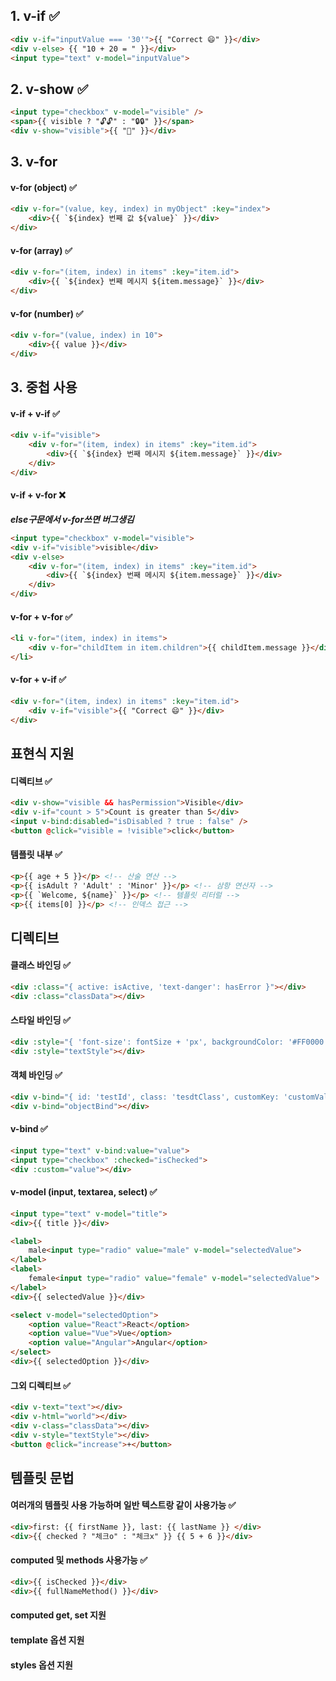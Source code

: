 

## 1. v-if ✅

```html
<div v-if="inputValue === '30'">{{ "Correct 😄" }}</div>
<div v-else> {{ "10 + 20 = " }}</div>
<input type="text" v-model="inputValue">
```

## 2. v-show ✅
```html
<input type="checkbox" v-model="visible" />
<span>{{ visible ? "🔓🔓" : "🔒🔒" }}</span>
<div v-show="visible">{{ "👻" }}</div>
```

## 3. v-for 

#### v-for (object) ✅
```html 
<div v-for="(value, key, index) in myObject" :key="index">
    <div>{{ `${index} 번째 값 ${value}` }}</div>
</div>
```

#### v-for (array) ✅
```html
<div v-for="(item, index) in items" :key="item.id">
    <div>{{ `${index} 번째 메시지 ${item.message}` }}</div>
</div>
```

#### v-for (number) ✅
```html
<div v-for="(value, index) in 10">
    <div>{{ value }}</div>
</div>
```


## 3. 중첩 사용 

#### v-if + v-if ✅
```html
<div v-if="visible">
    <div v-for="(item, index) in items" :key="item.id">
        <div>{{ `${index} 번째 메시지 ${item.message}` }}</div>
    </div>
</div> 
```

#### v-if + v-for ❌
***else구문에서 v-for쓰면 버그생김***
```html
<input type="checkbox" v-model="visible"> 
<div v-if="visible">visible</div> 
<div v-else>
    <div v-for="(item, index) in items" :key="item.id">
        <div>{{ `${index} 번째 메시지 ${item.message}` }}</div>
    </div>
</div>
```

#### v-for + v-for ✅
```html
<li v-for="(item, index) in items">
    <div v-for="childItem in item.children">{{ childItem.message }}</div>
</li>
```

#### v-for + v-if  ✅
```html
<div v-for="(item, index) in items" :key="item.id">
    <div v-if="visible">{{ "Correct 😄" }}</div>   
</div>
```


## 표현식 지원 

#### 디렉티브 ✅
```html
<div v-show="visible && hasPermission">Visible</div>
<div v-if="count > 5">Count is greater than 5</div>
<input v-bind:disabled="isDisabled ? true : false" />
<button @click="visible = !visible">click</button>
```

#### 템플릿 내부 ✅
```html
<p>{{ age + 5 }}</p> <!-- 산술 연산 -->
<p>{{ isAdult ? 'Adult' : 'Minor' }}</p> <!-- 삼항 연산자 -->
<p>{{ `Welcome, ${name}` }}</p> <!-- 템플릿 리터럴 -->
<p>{{ items[0] }}</p> <!-- 인덱스 접근 -->
```


## 디렉티브

#### 클래스 바인딩 ✅
```html
<div :class="{ active: isActive, 'text-danger': hasError }"></div>
<div :class="classData"></div>
```

#### 스타일 바인딩 ✅
```html
<div :style="{ 'font-size': fontSize + 'px', backgroundColor: '#FF0000' }"></div>
<div :style="textStyle"></div>
```

#### 객체 바인딩 ✅
```html
<div v-bind="{ id: 'testId', class: 'tesdtClass', customKey: 'customValue' }"></div>
<div v-bind="objectBind"></div>
```



#### v-bind ✅
```html
<input type="text" v-bind:value="value">
<input type="checkbox" :checked="isChecked">
<div :custom="value"></div>
```

#### v-model (input, textarea, select) ✅

```html 
<input type="text" v-model="title">
<div>{{ title }}</div>

<label>
    male<input type="radio" value="male" v-model="selectedValue">
</label>
<label>
    female<input type="radio" value="female" v-model="selectedValue">
</label>
<div>{{ selectedValue }}</div>

<select v-model="selectedOption">
    <option value="React">React</option>
    <option value="Vue">Vue</option>
    <option value="Angular">Angular</option>
</select>
<div>{{ selectedOption }}</div>
```

#### 그외 디렉티브 ✅

```html
<div v-text="text"></div>
<div v-html="world"></div>
<div v-class="classData"></div>
<div v-style="textStyle"></div>
<button @click="increase">+</button>
```

## 템플릿 문법 

#### 여러개의 템플릿 사용 가능하며 일반 텍스트랑 같이 사용가능 ✅
```html
<div>first: {{ firstName }}, last: {{ lastName }} </div>
<div>{{ checked ? "체크o" : "체크x" }} {{ 5 + 6 }}</div>
```

#### computed 및 methods 사용가능 ✅
```html
<div>{{ isChecked }}</div>
<div>{{ fullNameMethod() }}</div>
```






#### computed get, set 지원
#### template 옵션 지원
#### styles 옵션 지원 





<!-- 
  양방향 바인딩 (input, textarea, select 지원)
  input 요소의 값이나 상태를 통일된 방식으로 접근할 수 있게해서 일관되게 바인딩하게 해준다 

  date, month, time, week 등 날짜나 시간관련된 속성 및 레거시 속성들을 제외  
  file의 경우는 논외로 v-model이 아닌 change 이벤트를 통해 수동으로 파일관리를 해야함 
  지원되는 input 타입 (text, number, url, tel, search, ragnge, radio, password, email, color, checkbox)
 -->